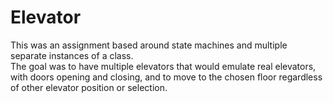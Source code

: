 # Elevator

This was an assignment based around state machines and multiple separate instances of a class.<br>
The goal was to have multiple elevators that would emulate real elevators, with doors opening and closing, and to move to the chosen floor regardless of other elevator position or selection.
